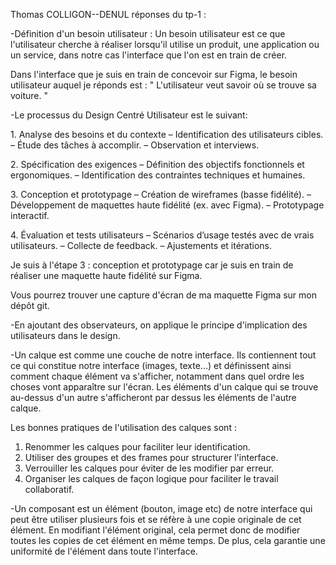 Thomas COLLIGON--DENUL réponses du tp-1 :



-Définition d'un besoin utilisateur : Un besoin utilisateur est ce que l'utilisateur cherche à réaliser lorsqu'il utilise un produit, une application ou un service, dans notre cas l'interface que l'on est en train de créer.



Dans l'interface que je suis en train de concevoir sur Figma, le besoin utilisateur auquel je réponds est : " L'utilisateur veut savoir où se trouve sa voiture. "





-Le processus du Design Centré Utilisateur est le suivant:

1\. Analyse des besoins et du contexte – Identification des utilisateurs cibles. – Étude des tâches à accomplir. – Observation et interviews.



2\. Spécification des exigences – Définition des objectifs fonctionnels et ergonomiques. – Identification des contraintes techniques et humaines.



3\. Conception et prototypage – Création de wireframes (basse fidélité). – Développement de maquettes haute fidélité (ex. avec Figma). – Prototypage interactif.



4\. Évaluation et tests utilisateurs – Scénarios d’usage testés avec de vrais utilisateurs. – Collecte de feedback. – Ajustements et itérations.



Je suis à l'étape 3 : conception et prototypage car je suis en train de réaliser une maquette haute fidélité sur Figma.



Vous pourrez trouver une capture d'écran de ma maquette Figma sur mon dépôt git.





-En ajoutant des observateurs, on applique le principe d'implication des utilisateurs dans le design.





-Un calque est comme une couche de notre interface. Ils contiennent tout ce qui constitue notre interface (images, texte...) et définissent ainsi comment chaque élément va s'afficher, notamment dans quel ordre les choses vont apparaître sur l'écran. Les éléments d'un calque qui se trouve au-dessus d'un autre s'afficheront par dessus les éléments de l'autre calque.



Les bonnes pratiques de l'utilisation des calques sont :

1. Renommer les calques pour faciliter leur identification.
2. Utiliser des groupes et des frames pour structurer l'interface.
3. Verrouiller les calques pour éviter de les modifier par erreur.
4. Organiser les calques de façon logique pour faciliter le travail collaboratif.





-Un composant est un élément (bouton, image etc) de notre interface qui peut être utiliser plusieurs fois et se réfère à une copie originale de cet élément. En modifiant l'élément original, cela permet donc de modifier toutes les copies de cet élément en même temps. De plus, cela garantie une uniformité de l'élément dans toute l'interface.

